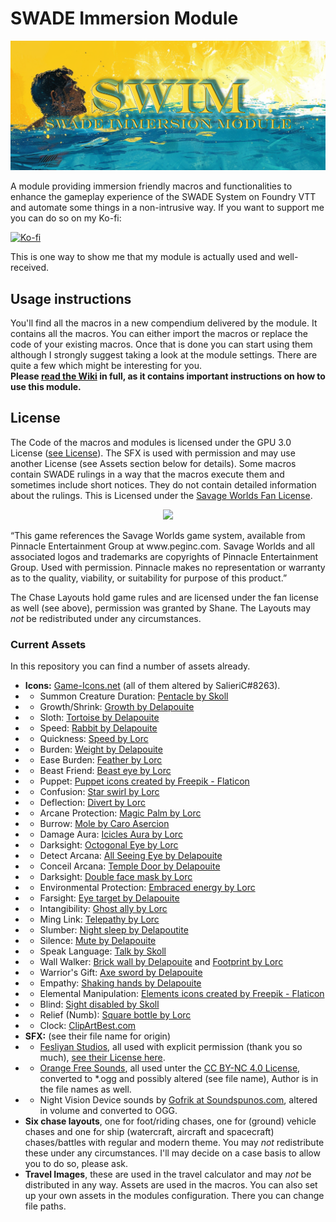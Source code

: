 # SWADE Immersion Module
<p align="center"> <img src="https://raw.githubusercontent.com/SalieriC/SWADE-Immersive-Macros/main/img/swim-banner.webp" style="width: 900px; height: auto;"> </p>
A module providing immersion friendly macros and functionalities to enhance the gameplay experience of the SWADE System on Foundry VTT and automate some things in a non-intrusive way.  
If you want to support me you can do so on my Ko-fi:  
<p></p><a href="https://ko-fi.com/salieric"><img src="https://www.ko-fi.com/img/githubbutton_sm.svg" alt="Ko-fi"></a></p>
This is one way to show me that my module is actually used and well-received.  

## Usage instructions
You'll find all the macros in a new compendium delivered by the module. It contains all the macros. You can either import the macros or replace the code of your existing macros. Once that is done you can start using them although I strongly suggest taking a look at the module settings. There are quite a few which might be interesting for you.  
**Please [read the Wiki](https://github.com/SalieriC/SWADE-Immersive-Macros/wiki) in full, as it contains important instructions on how to use this module.**

## License
The Code of the macros and modules is licensed under the GPU 3.0 License ([see License](https://github.com/SalieriC/SWADE-Immersive-Macros/blob/main/LICENSE)).
The SFX is used with permission and may use another License (see Assets section below for details).
Some macros contain SWADE rulings in a way that the macros execute them and sometimes include short notices. They do not contain detailed information about the rulings. This is Licensed under the [Savage Worlds Fan License](https://www.peginc.com/licensing/).  
<p align="center"> <img src="https://peginc.com/wp-content/uploads/2019/01/SW_LOGO_FP_2018.png"> </p>  
“This game references the Savage Worlds game system, available from Pinnacle Entertainment Group at www.peginc.com. Savage Worlds and all associated logos and trademarks are copyrights of Pinnacle Entertainment Group. Used with permission. Pinnacle makes no representation or warranty as to the quality, viability, or suitability for purpose of this product.”  

The Chase Layouts hold game rules and are licensed under the fan license as well (see above), permission was granted by Shane. The Layouts may *not* be redistributed under any circumstances.

### Current Assets
In this repository you can find a number of assets already.  
- **Icons:** [Game-Icons.net](https://game-icons.net/) (all of them altered by SalieriC#8263).  
- - Summon Creature Duration: [Pentacle by Skoll](https://game-icons.net/1x1/skoll/pentacle.html)  
- - Growth/Shrink: [Growth by Delapouite](https://game-icons.net/1x1/delapouite/growth.html)  
- - Sloth: [Tortoise by Delapouite](https://game-icons.net/1x1/delapouite/tortoise.html)  
- - Speed: [Rabbit by Delapouite](https://game-icons.net/1x1/delapouite/rabbit.html)  
- - Quickness: [Speed by Lorc](https://game-icons.net/1x1/lorc/sprint.html)  
- - Burden: [Weight by Delapouite](https://game-icons.net/1x1/delapouite/weight.html)  
- - Ease Burden: [Feather by Lorc](https://game-icons.net/1x1/lorc/feather.html)  
- - Beast Friend: [Beast eye by Lorc](https://game-icons.net/1x1/lorc/beast-eye.html)  
- - Puppet: <a href="https://www.flaticon.com/free-icons/puppet" title="puppet icons">Puppet icons created by Freepik - Flaticon</a>  
- - Confusion: [Star swirl by Lorc](https://game-icons.net/1x1/lorc/star-swirl.html)  
- - Deflection: [Divert by Lorc](https://game-icons.net/1x1/lorc/divert.html)  
- - Arcane Protection: [Magic Palm by Lorc](https://game-icons.net/1x1/lorc/magic-palm.html)  
- - Burrow: [Mole by Caro Asercion](https://game-icons.net/1x1/caro-asercion/mole.html)  
- - Damage Aura: [Icicles Aura by Lorc](https://game-icons.net/1x1/lorc/icicles-aura.html)
- - Darksight: [Octogonal Eye by Lorc](https://game-icons.net/1x1/lorc/octogonal-eye.html)
- - Detect Arcana: [All Seeing Eye by Delapouite](https://game-icons.net/1x1/delapouite/all-seeing-eye.html)
- - Conceil Arcana: [Temple Door by Delapouite](https://game-icons.net/1x1/delapouite/temple-door.html)
- - Darksight: [Double face mask by Lorc](https://game-icons.net/1x1/lorc/double-face-mask.html)
- - Environmental Protection: [Embraced energy by Lorc](https://game-icons.net/1x1/lorc/embrassed-energy.html)
- - Farsight: [Eye target by Delapouite](https://game-icons.net/1x1/delapouite/eye-target.html)
- - Intangibility: [Ghost ally by Lorc](https://game-icons.net/1x1/lorc/ghost-ally.html)
- - Ming Link: [Telepathy by Lorc](https://game-icons.net/1x1/lorc/telepathy.html)
- - Slumber: [Night sleep by Delapoutite](https://game-icons.net/1x1/delapouite/night-sleep.html)
- - Silence: [Mute by Delapouite](https://game-icons.net/1x1/delapouite/mute.html)
- - Speak Language: [Talk by Skoll](https://game-icons.net/1x1/skoll/talk.html)
- - Wall Walker: [Brick wall by Delapouite](https://game-icons.net/1x1/delapouite/brick-wall.html) and [Footprint by Lorc](https://game-icons.net/1x1/lorc/footprint.html)
- - Warrior's Gift: [Axe sword by Delapouite](https://game-icons.net/1x1/delapouite/axe-sword.html)
- - Empathy: [Shaking hands by Delapouite](https://game-icons.net/1x1/delapouite/shaking-hands.html)
- - Elemental Manipulation: <a href="https://www.flaticon.com/free-icons/elements" title="elements icons">Elements icons created by Freepik - Flaticon</a>
- - Blind: [Sight disabled by Skoll](https://game-icons.net/1x1/skoll/sight-disabled.html)
- - Relief (Numb): [Square bottle by Lorc](https://game-icons.net/1x1/lorc/square-bottle.html)
- - Clock: [ClipArtBest.com](http://www.clipartbest.com/clipart-xcgKEEKei)
- **SFX:** (see their file name for origin)
- - [Fesliyan Studios](www.fesliyanstudios.com), all used with explicit permission (thank you so much), [see their License here](https://www.fesliyanstudios.com/policy).  
- - [Orange Free Sounds](https://orangefreesounds.com/), all used unter the [CC BY-NC 4.0 License](https://creativecommons.org/licenses/by-nc/4.0/), converted to *.ogg and possibly altered (see file name), Author is in the file names as well.  
- - Night Vision Device sounds by [Gofrik at Soundspunos.com](https://soundspunos.com/weapons/784-night-vision-device-sound-effects.html), altered in volume and converted to OGG.  
- **Six chase layouts**, one for foot/riding chases, one for (ground) vehicle chases and one for ship (watercraft, aircraft and spacecraft) chases/battles with regular and modern theme. You may *not* redistribute these under any circumstances. I'll may decide on a case basis to allow you to do so, please ask.  
- **Travel Images**, these are used in the travel calculator and may *not* be distributed in any way. 
Assets are used in the macros. You can also set up your own assets in the modules configuration. There you can change file paths.
